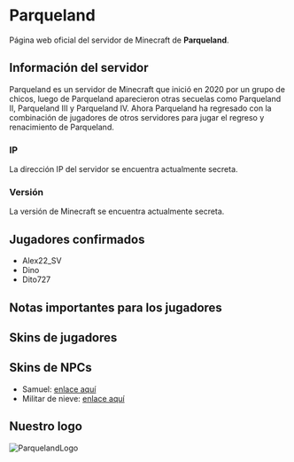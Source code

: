 # Parqueland
Página web oficial del servidor de Minecraft de **Parqueland**.

## Información del servidor
Parqueland es un servidor de Minecraft que inició en 2020 por un grupo de chicos, luego de Parqueland aparecieron otras secuelas como Parqueland II, Parqueland III y Parqueland IV. Ahora Parqueland ha regresado con la combinación de jugadores de otros servidores para jugar el regreso y renacimiento de Parqueland.
### IP
La dirección IP del servidor se encuentra actualmente secreta.
### Versión
La versión de Minecraft se encuentra actualmente secreta.

## Jugadores confirmados
- Alex22_SV
- Dino
- Dito727

## Notas importantes para los jugadores
## Skins de jugadores

## Skins de NPCs
- Samuel: [enlace aquí](https://parqueland.ml/samuelnpc.png)
- Militar de nieve: [enlace aquí](https://parqueland.ml/militarnieve.png)

## Nuestro logo
![ParquelandLogo](https://alex22-sv.tk/parqueland.png)
